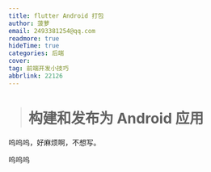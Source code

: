 ```yaml
---
title: flutter Android 打包
author: 菠萝
email: 2493381254@qq.com
readmore: true
hideTime: true
categories: 后端
cover:
tag: 前端开发小技巧
abbrlink: 22126
---
```

> # 构建和发布为 Android 应用

呜呜呜，好麻烦啊，不想写。

<!-- more -->

呜呜呜
